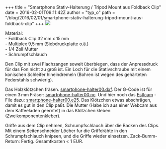 +++
title = "Smartphone Stativ-Halterung / Tripod Mount aus Foldback Clip"
date = 2016-02-01T09:11:42Z
author = "typ_o"
path = "/blog/2016/02/01/smartphone-stativ-halterung-tripod-mount-aus-foldback-clip"
+++
![](/media/cam-stativ.jpg)

Material:  
\- Foldback Clip 32 mm x 15 mm  
\- Multiplex 9,5 mm (Siebdruckplatte o.ä.)  
\- 1/4 Zoll Mutter  
\- Schrumpfschlauch

Den Clip mit zwei Flachzangen soweit überbiegen, dass der Anpressdruck
für das Fon nicht zu groß ist. Ein Loch für die Stativschraube mit
einem konischen Schleifer hineindremeln (Bohren ist wegen des gehärteten
Federstahls schwierig).

Das Holzklötzchen fräsen.
[smartphone-halter00.dxf](/media/smartphone-halter00.dxf "smartphone-halter00.dxf").
Der G-Code ist für einen 3 mm Fräser:
[smartphone-halter00.nc](/media/smartphone-halter00.nc "smartphone-halter00.nc").
Und hier noch das [Estlcam](https://www.estlcam.com/) - File dazu:
[smartphone-halter00.e25](/media/smartphone-halter00.e25 "smartphone-halter00.e25").
Das Klötzchen etwas abschrägen, damit es gut in den Clip paßt. Die
Mutter (Habe ich aus einer Webcam aus dem Kaffeeladen geerntet) in das
Klötzchen kleben (Zweikomponentenkleber).

Griffe aus dem Clip nehmen, Schrumpfschlauch über die Backen des Clips.
Mit einem Seitenschneider Löcher fur die Griffdrähte in den
Schrumpfschlauch knipsen, und die Griffe wieder einsetzen.
Zack-Bumm-Return: Fertig. Gesamtkosten \< 1 EUR.
